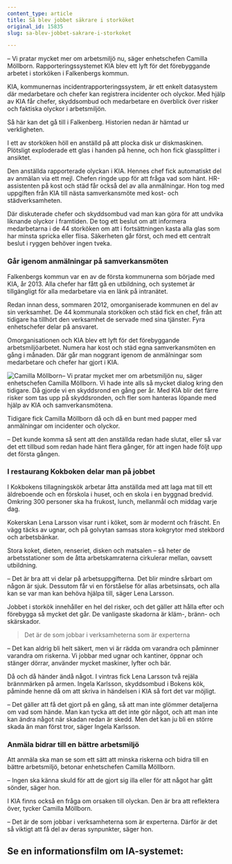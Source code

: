 ```yaml
---
content_type: article
title: Så blev jobbet säkrare i storköket
original_id: 15835
slug: sa-blev-jobbet-sakrare-i-storkoket

---
```


– Vi pratar mycket mer om arbetsmiljö nu, säger enhetschefen Camilla Möllborn. Rapporteringssystemet KIA blev ett lyft för det förebyggande arbetet i storköken i Falkenbergs kommun.

KIA, kommunernas incidentrapporteringssystem, är ett enkelt datasystem där medarbetare och chefer kan registrera incidenter och olyckor. Med hjälp av KIA får chefer, skyddsombud och medarbetare en överblick över risker och faktiska olyckor i arbetsmiljön.

Så här kan det gå till i Falkenberg. Historien nedan är hämtad ur verkligheten.

I ett av storköken höll en anställd på att plocka disk ur diskmaskinen. Plötsligt exploderade ett glas i handen på henne, och hon fick glassplitter i ansiktet.

Den anställda rapporterade olyckan i KIA. Hennes chef fick automatiskt del av anmälan via ett mejl. Chefen ringde upp för att fråga vad som hänt. HR-assistenten på kost och städ får också del av alla anmälningar. Hon tog med uppgiften från KIA till nästa samverkansmöte med kost- och städverksamheten.

Där diskuterade chefer och skyddsombud vad man kan göra för att undvika liknande olyckor i framtiden. De tog ett beslut om att informera medarbetarna i de 44 storköken om att i fortsättningen kasta alla glas som har minsta spricka eller flisa. Säkerheten går först, och med ett centralt beslut i ryggen behöver ingen tveka.

### Går igenom anmälningar på samverkansmöten

Falkenbergs kommun var en av de första kommunerna som började med KIA, år 2013. Alla chefer har fått gå en utbildning, och systemet är tillgängligt för alla medarbetare via en länk på intranätet.

Redan innan dess, sommaren 2012, omorganiserade kommunen en del av sin verksamhet. De 44 kommunala storköken och städ fick en chef, från att tidigare ha tillhört den verksamhet de servade med sina tjänster. Fyra enhetschefer delar på ansvaret.

Omorganisationen och KIA blev ett lyft för det förebyggande arbetsmiljöarbetet. Numera har kost och städ egna samverkansmöten en gång i månaden. Där går man noggrant igenom de anmälningar som medarbetare och chefer har gjort i KIA.

![Camilla Möllborn](https://www.suntarbetsliv.se/wp-content/uploads/2015/04/camilla_mollborn_160x200ab-1.jpg "Camilla Möllborn")– Vi pratar mycket mer om arbetsmiljön nu, säger enhetschefen Camilla Möllborn. Vi hade inte alls så mycket dialog kring den tidigare. Då gjorde vi en skyddsrond en gång per år. Med KIA blir det färre risker som tas upp på skyddsronden, och fler som hanteras löpande med hjälp av KIA och samverkansmötena.

Tidigare fick Camilla Möllborn då och då en bunt med papper med anmälningar om incidenter och olyckor.

– Det kunde komma så sent att den anställda redan hade slutat, eller så var det ett tillbud som redan hade hänt flera gånger, för att ingen hade följt upp det första gången.

### I restaurang Kokboken delar man på jobbet

I Kokbokens tillagningskök arbetar åtta anställda med att laga mat till ett äldreboende och en förskola i huset, och en skola i en byggnad bredvid. Omkring 300 personer ska ha frukost, lunch, mellanmål och middag varje dag.

Kokerskan Lena Larsson visar runt i köket, som är modernt och fräscht. En vägg täcks av ugnar, och på golvytan samsas stora kokgrytor med stekbord och arbetsbänkar.

Stora koket, dieten, renseriet, disken och matsalen – så heter de arbetsstationer som de åtta arbetskamraterna cirkulerar mellan, oavsett utbildning.

– Det är bra att vi delar på arbetsuppgifterna. Det blir mindre sårbart om någon är sjuk. Dessutom får vi en förståelse för allas arbetsinsats, och alla kan se var man kan behöva hjälpa till, säger Lena Larsson.

Jobbet i storkök innehåller en hel del risker, och det gäller att hålla efter och förebygga så mycket det går. De vanligaste skadorna är kläm-, bränn- och skärskador.

> Det är de som jobbar i verksamheterna som är experterna

– Det kan aldrig bli helt säkert, men vi är rädda om varandra och påminner varandra om riskerna. Vi jobbar med ugnar och kantiner, öppnar och stänger dörrar, använder mycket maskiner, lyfter och bär.

Då och då händer ändå något. I vintras fick Lena Larsson två rejäla brännmärken på armen. Ingela Karlsson, skyddsombud i Bokens kök, påminde henne då om att skriva in händelsen i KIA så fort det var möjligt.

– Det gäller att få det gjort på en gång, så att man inte glömmer detaljerna om vad som hände. Man kan tycka att det inte gör något, och att man inte kan ändra något när skadan redan är skedd. Men det kan ju bli en större skada än man först tror, säger Ingela Karlsson.

### Anmäla bidrar till en bättre arbetsmiljö

Att anmäla ska man se som ett sätt att minska riskerna och bidra till en bättre arbetsmiljö, betonar enhetschefen Camilla Möllborn.

– Ingen ska känna skuld för att de gjort sig illa eller för att något har gått sönder, säger hon.

I KIA finns också en fråga om orsaken till olyckan. Den är bra att reflektera över, tycker Camilla Möllborn.

– Det är de som jobbar i verksamheterna som är experterna. Därför är det så viktigt att få del av deras synpunkter, säger hon.

Se en informationsfilm om IA-systemet:
--------------------------------------

